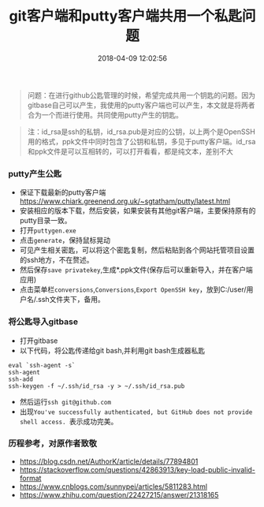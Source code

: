 ﻿---
title: git客户端和putty客户端共用一个私匙问题
urlname: git-putty-pub-rsa
tags:
  - git
  - github
  - putty
  - id_rsa
  - id_rsa.pub
categories:
  - git
date: 2018-04-09 12:02:56
---
> 问题：在进行github公匙管理的时候，希望完成共用一个钥匙的问题。因为gitbase自己可以产生，我使用的putty客户端也可以产生，本文就是将两者合为一个而进行使用。共同使用putty产生的钥匙。

> 注：id_rsa是ssh的私钥，id_rsa.pub是对应的公钥，以上两个是OpenSSH用的格式，ppk文件中同时包含了公钥和私钥，多见于putty客户端。id_rsa和ppk文件是可以互相转的，可以打开看看，都是纯文本，差别不大

<!-- more -->

### putty产生公匙
- 保证下载最新的putty客户端<https://www.chiark.greenend.org.uk/~sgtatham/putty/latest.html>
- 安装相应的版本下载，然后安装，如果安装有其他git客户端，主要保持原有的putty目录一致。
- 打开`puttygen.exe`
- 点击`generate`，保持鼠标晃动
- 可见产生相关密匙，可以将这个密匙复制，然后粘贴到各个网站托管项目设置的ssh地方，不在赘述。
- 然后保存`save privatekey`,生成*.ppk文件(保存后可以重新导入，并在客户端应用)
- 点击菜单栏`conversions`,`Conversions`,`Export OpenSSH key`，放到C:/user/用户名/.ssh文件夹下，备用。

### 将公匙导入gitbase
- 打开gitbase
- 以下代码，将公匙传递给git bash,并利用git bash生成器私匙
```
eval `ssh-agent -s`
ssh-agent
ssh-add
ssh-keygen -f ~/.ssh/id_rsa -y > ~/.ssh/id_rsa.pub

```
- 然后运行`ssh git@github.com`
- 出现`You've successfully authenticated, but GitHub does not provide shell access.
`表示成功完美。

### 历程参考，对原作者致敬
- <https://blog.csdn.net/AuthorK/article/details/77894801>
- <https://stackoverflow.com/questions/42863913/key-load-public-invalid-format>
- <https://www.cnblogs.com/sunnypei/articles/5811283.html>
- <https://www.zhihu.com/question/22427215/answer/21318165>